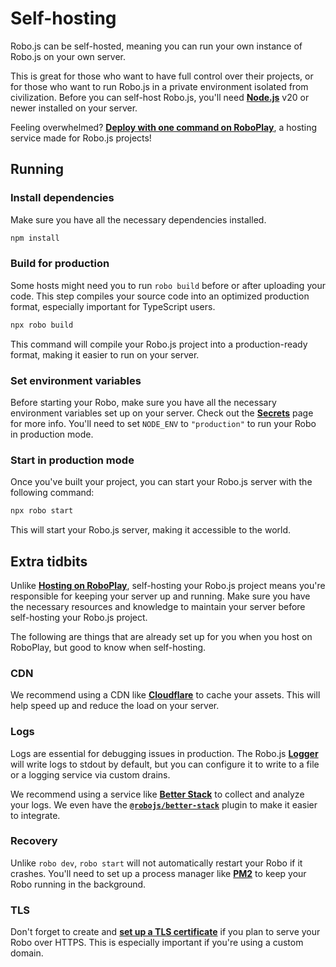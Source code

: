 # Self-hosting

Robo.js can be self-hosted, meaning you can run your own instance of Robo.js on your own server.

This is great for those who want to have full control over their projects, or for those who want to run Robo.js in a private environment isolated from civilization. Before you can self-host Robo.js, you'll need **[Node.js](https://nodejs.org)** v20 or newer installed on your server.

Feeling overwhelmed? **[Deploy with one command on RoboPlay](./roboplay)**, a hosting service made for Robo.js projects!

## Running

### Install dependencies

Make sure you have all the necessary dependencies installed.

```bash
npm install
```

### Build for production

Some hosts might need you to run `robo build` before or after uploading your code. This step compiles your source code into an optimized production format, especially important for TypeScript users.

```bash
npx robo build
```

This command will compile your Robo.js project into a production-ready format, making it easier to run on your server.

### Set environment variables

Before starting your Robo, make sure you have all the necessary environment variables set up on your server. Check out the **[Secrets](/docs/basics/secrets)** page for more info. You'll need to set `NODE_ENV` to `"production"` to run your Robo in production mode.

### Start in production mode

Once you've built your project, you can start your Robo.js server with the following command:

```bash
npx robo start
```

This will start your Robo.js server, making it accessible to the world.

## Extra tidbits

Unlike **[Hosting on RoboPlay](./roboplay.md)**, self-hosting your Robo.js project means you're responsible for keeping your server up and running. Make sure you have the necessary resources and knowledge to maintain your server before self-hosting your Robo.js project.

The following are things that are already set up for you when you host on RoboPlay, but good to know when self-hosting.

### CDN

We recommend using a CDN like **[Cloudflare](https://www.cloudflare.com/)** to cache your assets. This will help speed up and reduce the load on your server.

### Logs

Logs are essential for debugging issues in production. The Robo.js **[Logger](/docs/advanced/logger)** will write logs to stdout by default, but you can configure it to write to a file or a logging service via custom drains.

We recommend using a service like **[Better Stack](https://betterstack.com/logs)** to collect and analyze your logs. We even have the **[`@robojs/better-stack`](https://github.com/Wave-Play/robo.js/tree/main/packages/plugin-better-stack)** plugin to make it easier to integrate.

### Recovery

Unlike `robo dev`, `robo start` will not automatically restart your Robo if it crashes. You'll need to set up a process manager like **[PM2](https://pm2.keymetrics.io/)** to keep your Robo running in the background.

### TLS

Don't forget to create and **[set up a TLS certificate](https://letsencrypt.org/)** if you plan to serve your Robo over HTTPS. This is especially important if you're using a custom domain.
